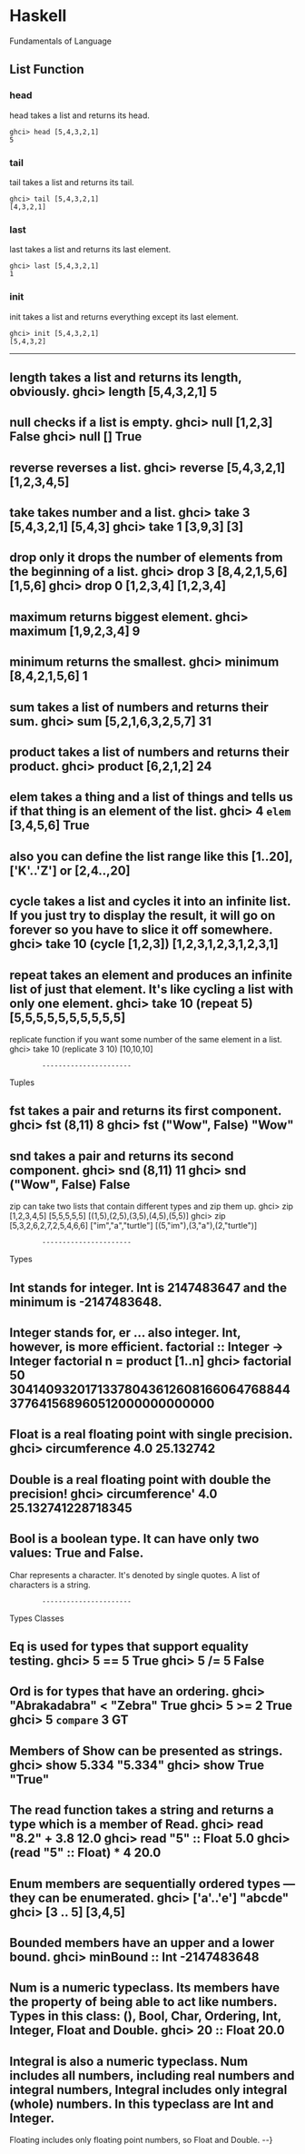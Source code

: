 # Haskell

Fundamentals of Language


## List Function

### head

head takes a list and returns its head.

```
ghci> head [5,4,3,2,1]
5
```

### tail

tail takes a list and returns its tail.

```
ghci> tail [5,4,3,2,1]
[4,3,2,1]
```

### last

last takes a list and returns its last element.

```
ghci> last [5,4,3,2,1]
1
```

### init

init takes a list and returns everything except its last element.

```
ghci> init [5,4,3,2,1]
[5,4,3,2]
```

-----------
length takes a list and returns its length, obviously.
ghci> length [5,4,3,2,1]
5
-----------
null checks if a list is empty.
ghci> null [1,2,3]
False
ghci> null []
True
-----------
reverse reverses a list.
ghci> reverse [5,4,3,2,1]
[1,2,3,4,5]
-----------
take takes number and a list.
ghci> take 3 [5,4,3,2,1]
[5,4,3]
ghci> take 1 [3,9,3]
[3]
-----------
drop only it drops the number of elements from the beginning of a list.
ghci> drop 3 [8,4,2,1,5,6]
[1,5,6]
ghci> drop 0 [1,2,3,4]
[1,2,3,4]
-----------
maximum returns biggest element.
ghci> maximum [1,9,2,3,4]
9
-----------
minimum returns the smallest.
ghci> minimum [8,4,2,1,5,6]
1
-----------
sum takes a list of numbers and returns their sum.
ghci> sum [5,2,1,6,3,2,5,7]
31
-----------
product takes a list of numbers and returns their product.
ghci> product [6,2,1,2]
24
-----------
elem takes a thing and a list of things and tells us
if that thing is an element of the list.
ghci> 4 `elem` [3,4,5,6]
True
-----------
also you can define the list range like this
[1..20], ['K'..'Z'] or [2,4..,20]
-----------
cycle takes a list and cycles it into an infinite list. If you just try to display the result,
it will go on forever so you have to slice it off somewhere.
ghci> take 10 (cycle [1,2,3])
[1,2,3,1,2,3,1,2,3,1]
-----------
repeat takes an element and produces an infinite list of just that element.
It's like cycling a list with only one element.
ghci> take 10 (repeat 5)
[5,5,5,5,5,5,5,5,5,5]
-----------
replicate function if you want some number of the same element in a list.
ghci> take 10 (replicate 3 10)
[10,10,10]

            ----------------------
Tuples

fst takes a pair and returns its first component.
ghci> fst (8,11)
8
ghci> fst ("Wow", False)
"Wow"
-----------
snd takes a pair and returns its second component.
ghci> snd (8,11)
11
ghci> snd ("Wow", False)
False
-----------
zip can take two lists that contain different types and zip them up.
ghci> zip [1,2,3,4,5] [5,5,5,5,5]
[(1,5),(2,5),(3,5),(4,5),(5,5)]
ghci> zip [5,3,2,6,2,7,2,5,4,6,6] ["im","a","turtle"]
[(5,"im"),(3,"a"),(2,"turtle")]

            ----------------------
Types

Int stands for integer. Int is 2147483647 and the minimum is -2147483648.
-----------
Integer stands for, er … also integer. Int, however, is more efficient.
factorial :: Integer -> Integer
factorial n = product [1..n]
ghci> factorial 50
30414093201713378043612608166064768844377641568960512000000000000
-----------
Float is a real floating point with single precision.
ghci> circumference 4.0
25.132742
-----------
Double is a real floating point with double the precision!
ghci> circumference' 4.0
25.132741228718345
-----------
Bool is a boolean type. It can have only two values: True and False.
-----------
Char represents a character. It's denoted by single quotes.
A list of characters is a string.

            ----------------------
Types Classes

Eq is used for types that support equality testing.
ghci> 5 == 5
True
ghci> 5 /= 5
False
-----------
Ord is for types that have an ordering.
ghci> "Abrakadabra" < "Zebra"
True
ghci> 5 >= 2
True
ghci> 5 `compare` 3
GT
-----------
Members of Show can be presented as strings.
ghci> show 5.334
"5.334"
ghci> show True
"True"
-----------
The read function takes a string and returns a type which is a member of Read.
ghci> read "8.2" + 3.8
12.0
ghci> read "5" :: Float
5.0
ghci> (read "5" :: Float) * 4
20.0
-----------
Enum members are sequentially ordered types — they can be enumerated.
ghci> ['a'..'e']
"abcde"
ghci> [3 .. 5]
[3,4,5]
-----------
Bounded members have an upper and a lower bound.
ghci> minBound :: Int
-2147483648
-----------
Num is a numeric typeclass.
Its members have the property of being able to act like numbers.
Types in this class: (), Bool, Char, Ordering, Int, Integer, Float and Double.
ghci> 20 :: Float
20.0
-----------
Integral is also a numeric typeclass.
Num includes all numbers, including real numbers and integral
numbers, Integral includes only integral (whole) numbers.
In this typeclass are Int and Integer.
-----------
Floating includes only floating point numbers, so Float and Double.
--}
